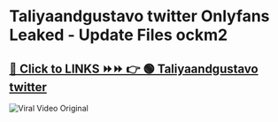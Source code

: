 
 # Taliyaandgustavo twitter Onlyfans Leaked - Update Files ockm2

## <h2><a href="https://clipsfans.com/Taliyaandgustavo_twitter&ref=git">🔗 Click to LINKS ⏩⏩ 👉 🟢 Taliyaandgustavo twitter </a></h2>

<a href="https://clipsfans.com/Taliyaandgustavo_twitter&ref=git" rel="nofollow" data-target="animated-image.originalLink"><img src="https://i.ibb.co.com/xMMVF88/686577567.gif" alt="Viral Video Original" style="max-width: 100%; display: inline-block;" data-target="animated-image.originalImage"></a>

